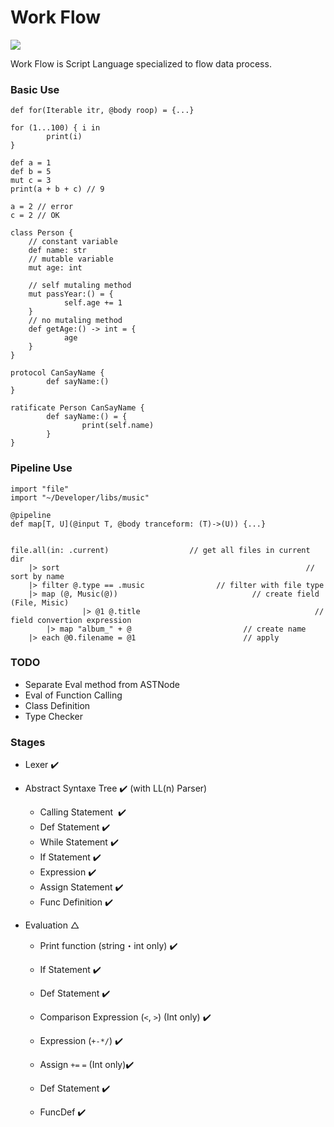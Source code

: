 # Work Flow

![](https://user-images.githubusercontent.com/20896810/62626237-e6673300-b961-11e9-8908-b76cf67191c2.png)

Work Flow is Script Language specialized to flow data process.



### Basic Use

```
def for(Iterable itr, @body roop) = {...}

for (1...100) { i in
		print(i)
}

def a = 1
def b = 5
mut c = 3
print(a + b + c) // 9

a = 2 // error
c = 2 // OK

class Person {
	// constant variable
	def name: str
	// mutable variable
	mut age: int
	
	// self mutaling method
	mut passYear:() = {
			self.age += 1
	} 
	// no mutaling method
	def getAge:() -> int = {
			age		
	}
}

protocol CanSayName {
		def sayName:()
}

ratificate Person CanSayName {
		def sayName:() = {
				print(self.name)
		}
}
```



### Pipeline Use

```
import "file"
import "~/Developer/libs/music"

@pipeline
def map[T, U](@input T, @body tranceform: (T)->(U)) {...}


file.all(in: .current)                  // get all files in current dir
    |> sort														  // sort by name
    |> filter @.type == .music				  // filter with file type
    |> map (@, Music(@))							  // create field (File, Misic)
				|> @1 @.title										// field convertion expression
       	|> map "album_" + @ 						// create name
    |> each @0.filename = @1						// apply
```





### TODO

- Separate Eval method from ASTNode
- Eval of Function Calling
- Class Definition
- Type Checker



### Stages

- Lexer :heavy_check_mark:

- Abstract  Syntaxe Tree :heavy_check_mark:  (with LL(n) Parser)
  - Calling Statement ​ :heavy_check_mark:
  - Def Statement  :heavy_check_mark:
  - While Statement  :heavy_check_mark:
  - If Statement  :heavy_check_mark:
  - Expression  :heavy_check_mark:
  - Assign Statement :heavy_check_mark:
  - Func Definition :heavy_check_mark:
  
- Evaluation △
  - Print function (string・int only)  :heavy_check_mark:
  - If Statement :heavy_check_mark:
  - Def Statement :heavy_check_mark:
  
  - Comparison Expression (`<`, `>`) (Int only) :heavy_check_mark:
  - Expression (`+-*/`) :heavy_check_mark:
  - Assign `+=` `=`   (Int only):heavy_check_mark:
  - Def Statement :heavy_check_mark:
  - FuncDef :heavy_check_mark:
  

